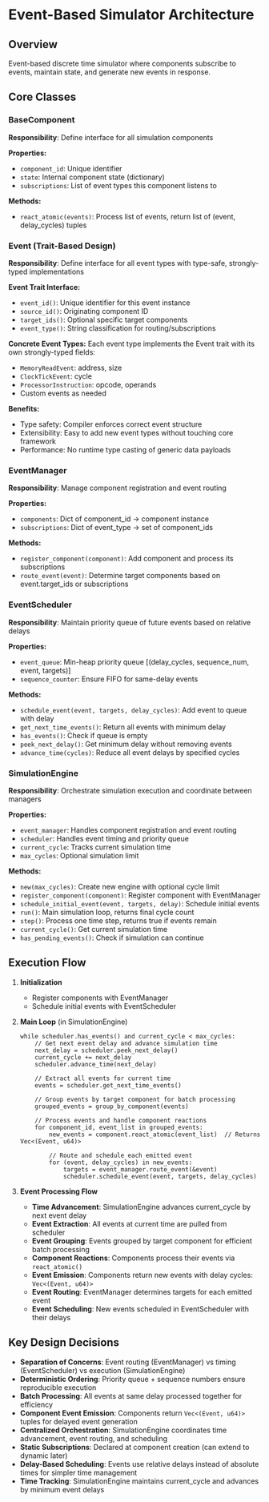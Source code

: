 # Event-Based Simulator Architecture

## Overview
Event-based discrete time simulator where components subscribe to events, maintain state, and generate new events in response.

## Core Classes

### BaseComponent
**Responsibility**: Define interface for all simulation components

**Properties:**
- `component_id`: Unique identifier
- `state`: Internal component state (dictionary)
- `subscriptions`: List of event types this component listens to

**Methods:**
- `react_atomic(events)`: Process list of events, return list of (event, delay_cycles) tuples

### Event (Trait-Based Design)
**Responsibility**: Define interface for all event types with type-safe, strongly-typed implementations

**Event Trait Interface:**
- `event_id()`: Unique identifier for this event instance
- `source_id()`: Originating component ID
- `target_ids()`: Optional specific target components
- `event_type()`: String classification for routing/subscriptions

**Concrete Event Types:**
Each event type implements the Event trait with its own strongly-typed fields:
- `MemoryReadEvent`: address, size
- `ClockTickEvent`: cycle
- `ProcessorInstruction`: opcode, operands
- Custom events as needed

**Benefits:**
- Type safety: Compiler enforces correct event structure
- Extensibility: Easy to add new event types without touching core framework
- Performance: No runtime type casting of generic data payloads

### EventManager
**Responsibility**: Manage component registration and event routing

**Properties:**
- `components`: Dict of component_id → component instance
- `subscriptions`: Dict of event_type → set of component_ids

**Methods:**
- `register_component(component)`: Add component and process its subscriptions
- `route_event(event)`: Determine target components based on event.target_ids or subscriptions

### EventScheduler
**Responsibility**: Maintain priority queue of future events based on relative delays

**Properties:**
- `event_queue`: Min-heap priority queue [(delay_cycles, sequence_num, event, targets)]
- `sequence_counter`: Ensure FIFO for same-delay events

**Methods:**
- `schedule_event(event, targets, delay_cycles)`: Add event to queue with delay
- `get_next_time_events()`: Return all events with minimum delay
- `has_events()`: Check if queue is empty
- `peek_next_delay()`: Get minimum delay without removing events
- `advance_time(cycles)`: Reduce all event delays by specified cycles

### SimulationEngine
**Responsibility**: Orchestrate simulation execution and coordinate between managers

**Properties:**
- `event_manager`: Handles component registration and event routing
- `scheduler`: Handles event timing and priority queue
- `current_cycle`: Tracks current simulation time
- `max_cycles`: Optional simulation limit

**Methods:**
- `new(max_cycles)`: Create new engine with optional cycle limit
- `register_component(component)`: Register component with EventManager
- `schedule_initial_event(event, targets, delay)`: Schedule initial events
- `run()`: Main simulation loop, returns final cycle count
- `step()`: Process one time step, returns true if events remain
- `current_cycle()`: Get current simulation time
- `has_pending_events()`: Check if simulation can continue

## Execution Flow

1. **Initialization**
   - Register components with EventManager
   - Schedule initial events with EventScheduler

2. **Main Loop** (in SimulationEngine)
   ```
   while scheduler.has_events() and current_cycle < max_cycles:
       // Get next event delay and advance simulation time
       next_delay = scheduler.peek_next_delay()
       current_cycle += next_delay
       scheduler.advance_time(next_delay)
       
       // Extract all events for current time
       events = scheduler.get_next_time_events()
       
       // Group events by target component for batch processing
       grouped_events = group_by_component(events)
       
       // Process events and handle component reactions
       for component_id, event_list in grouped_events:
           new_events = component.react_atomic(event_list)  // Returns Vec<(Event, u64)>
           
           // Route and schedule each emitted event
           for (event, delay_cycles) in new_events:
               targets = event_manager.route_event(&event)
               scheduler.schedule_event(event, targets, delay_cycles)
   ```

3. **Event Processing Flow**
   - **Time Advancement**: SimulationEngine advances current_cycle by next event delay
   - **Event Extraction**: All events at current time are pulled from scheduler
   - **Event Grouping**: Events grouped by target component for efficient batch processing
   - **Component Reactions**: Components process their events via `react_atomic()` 
   - **Event Emission**: Components return new events with delay cycles: `Vec<(Event, u64)>`
   - **Event Routing**: EventManager determines targets for each emitted event
   - **Event Scheduling**: New events scheduled in EventScheduler with their delays

## Key Design Decisions

- **Separation of Concerns**: Event routing (EventManager) vs timing (EventScheduler) vs execution (SimulationEngine)
- **Deterministic Ordering**: Priority queue + sequence numbers ensure reproducible execution
- **Batch Processing**: All events at same delay processed together for efficiency
- **Component Event Emission**: Components return `Vec<(Event, u64)>` tuples for delayed event generation
- **Centralized Orchestration**: SimulationEngine coordinates time advancement, event routing, and scheduling
- **Static Subscriptions**: Declared at component creation (can extend to dynamic later)
- **Delay-Based Scheduling**: Events use relative delays instead of absolute times for simpler time management
- **Time Tracking**: SimulationEngine maintains current_cycle and advances by minimum event delays